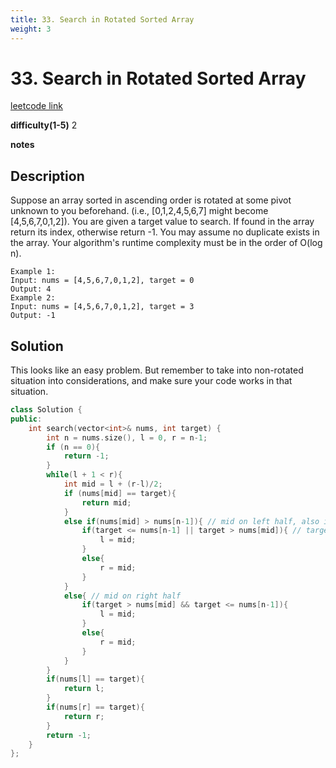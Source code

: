 ```yaml
---
title: 33. Search in Rotated Sorted Array
weight: 3
---
```

# 33. Search in Rotated Sorted Array
[leetcode link](https://leetcode.com/problems/search-in-rotated-sorted-array)

**difficulty(1-5)** 
2

**notes**   


## Description
Suppose an array sorted in ascending order is rotated at some pivot unknown to you beforehand.
(i.e., [0,1,2,4,5,6,7] might become [4,5,6,7,0,1,2]).
You are given a target value to search. If found in the array return its index, otherwise return -1.
You may assume no duplicate exists in the array.
Your algorithm's runtime complexity must be in the order of O(log n).
```
Example 1:
Input: nums = [4,5,6,7,0,1,2], target = 0
Output: 4
Example 2:
Input: nums = [4,5,6,7,0,1,2], target = 3
Output: -1
```
## Solution

This looks like an easy problem. But remember to take into non-rotated situation into considerations, and make sure your code works in that situation.

```c++
class Solution {
public:
    int search(vector<int>& nums, int target) {
        int n = nums.size(), l = 0, r = n-1;
        if (n == 0){
            return -1;
        }
        while(l + 1 < r){
            int mid = l + (r-l)/2;
            if (nums[mid] == target){
                return mid;
            }
            else if(nums[mid] > nums[n-1]){ // mid on left half, also if array is mono increasing it falls under this if statement
                if(target <= nums[n-1] || target > nums[mid]){ // target is on right side compared to mid
                    l = mid;
                }
                else{
                    r = mid;
                }
            }
            else{ // mid on right half
                if(target > nums[mid] && target <= nums[n-1]){
                    l = mid;
                }
                else{
                    r = mid;
                }                
            }
        }
        if(nums[l] == target){
            return l;
        }
        if(nums[r] == target){
            return r;
        }
        return -1;
    }
};
```



